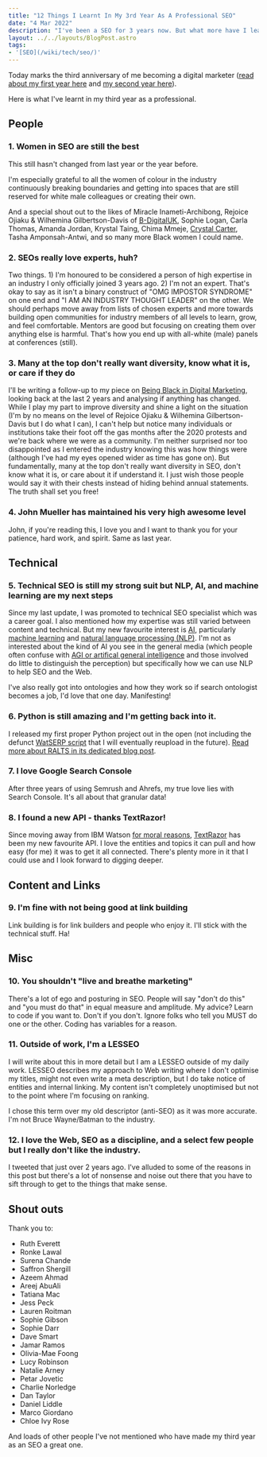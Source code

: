 ```yaml
---
title: "12 Things I Learnt In My 3rd Year As A Professional SEO"
date: "4 Mar 2022"
description: "I've been a SEO for 3 years now. But what more have I learnt? I wrote a list of 12 things I've picked up over that period."
layout: ../../layouts/BlogPost.astro
tags:
- '[SEO](/wiki/tech/seo/)'
---
```


Today marks the third anniversary of me becoming a digital marketer ([read about my first year here](/post/first-year-professional-seo/) and [my second year here](/post/second-year-professional-seo/)).

Here is what I've learnt in my third year as a professional.

## People

### 1. Women in SEO are still the best

This still hasn't changed from last year or the year before.

I'm especially grateful to all the women of colour in the industry continuously breaking boundaries and getting into spaces that are still reserved for white male colleagues or creating their own.

And a special shout out to the likes of Miracle Inameti-Archibong, Rejoice Ojiaku & Wilhemina Gilbertson-Davis of [B-DigitalUK](https://twitter.com/bdigital_uk), Sophie Logan, Carla Thomas, Amanda Jordan, Krystal Taing, Chima Mmeje, [Crystal Carter](https://www.crystalcarterseo.com/), Tasha Amponsah-Antwi, and so many more Black women I could name.

### 2. SEOs really love experts, huh?

Two things. 1) I'm honoured to be considered a person of high expertise in an industry I only officially joined 3 years ago. 2) I'm not an expert. That's okay to say as it isn't a binary construct of "OMG IMPOSTOR SYNDROME" on one end and "I AM AN INDUSTRY THOUGHT LEADER" on the other. We should perhaps move away from lists of chosen experts and more towards building open communities for industry members of all levels to learn, grow, and feel comfortable. Mentors are good but focusing on creating them over anything else is harmful. That's how you end up with all-white (male) panels at conferences (still).

### 3. Many at the top don't really want diversity, know what it is, or care if they do

I'll be writing a follow-up to my piece on [Being Black in Digital Marketing](https://www.adzooma.com/blog/being-black-in-digital-marketing/), looking back at the last 2 years and analysing if anything has changed. While I play my part to improve diversity and shine a light on the situation (I'm by no means on the level of Rejoice Ojiaku & Wilhemina Gilbertson-Davis but I do what I can), I can't help but notice many individuals or institutions take their foot off the gas months after the 2020 protests and we're back where we were as a community. I'm neither surprised nor too disappointed as I entered the industry knowing this was how things were (although I've had my eyes opened wider as time has gone on). But fundamentally, many at the top don't really want diversity in SEO, don't know what it is, or care about it if understand it. I just wish those people would say it with their chests instead of hiding behind annual statements. The truth shall set you free!

### 4. John Mueller has maintained his very high awesome level

John, if you're reading this, I love you and I want to thank you for your patience, hard work, and spirit. Same as last year.

## Technical

### 5. Technical SEO is still my strong suit but NLP, AI, and machine learning are my next steps

Since my last update, I was promoted to technical SEO specialist which was a career goal. I also mentioned how my expertise was still varied between content and technical. But my new favourite interest is [AI](https://logicface.co.uk/category/tech/ai/), particularly [machine learning](https://logicface.co.uk/tag/machine-learning/) and [natural language processing (NLP)](https://logicface.co.uk/tag/nlp/). I'm not as interested about the kind of AI you see in the general media (which people often confuse with [AGI or artifical general intelligence](https://en.wikipedia.org/wiki/Artificial_general_intelligence) and those involved do little to distinguish the perception) but specifically how we can use NLP to help SEO and the Web.

I've also really got into ontologies and how they work so if search ontologist becomes a job, I'd love that one day. Manifesting!

### 6. Python is still amazing and I'm getting back into it.

I released my first proper Python project out in the open (not including the defunct [WatSERP script](https://www.semrush.com/blog/python-content-briefs-seo/) that I will eventually reupload in the future). [Read more about RALTS in its dedicated blog post](https://lukealexdavis.co.uk/post/introducing-ralts/).

### 7. I love Google Search Console

After three years of using Semrush and Ahrefs, my true love lies with Search Console. It's all about that granular data!

### 8. I found a new API - thanks TextRazor!

Since moving away from IBM Watson [for moral reasons](https://en.wikipedia.org/wiki/History_of_IBM#1939%E2%80%931945:_World_War_II), [TextRazor](https://www.textrazor.com/) has been my new favourite API. I love the entities and topics it can pull and how easy (for me) it was to get it all connected. There's plenty more in it that I could use and I look forward to digging deeper.

## Content and Links

### 9. I'm fine with not being good at link building

Link building is for link builders and people who enjoy it. I'll stick with the technical stuff. Ha!

## Misc

### 10. You shouldn't "live and breathe marketing"

There's a lot of ego and posturing in SEO. People will say "don't do this" and "you must do that" in equal measure and amplitude. My advice? Learn to code if you want to. Don't if you don't. Ignore folks who tell you MUST do one or the other. Coding has variables for a reason.

### 11. Outside of work, I'm a LESSEO

I will write about this in more detail but I am a LESSEO outside of my daily work. LESSEO describes my approach to Web writing where I don't optimise my titles, might not even write a meta description, but I do take notice of entities and internal linking. My content isn't completely unoptimised but not to the point where I'm focusing on ranking.

I chose this term over my old descriptor (anti-SEO) as it was more accurate. I'm not Bruce Wayne/Batman to the industry.

### 12. I love the Web, SEO as a discipline, and a select few people but I really don't like the industry.

I tweeted that just over 2 years ago. I've alluded to some of the reasons in this post but there's a lot of nonsense and noise out there that you have to sift through to get to the things that make sense. 

## Shout outs

Thank you to:

- Ruth Everett
- Ronke Lawal
- Surena Chande
- Saffron Shergill
- Azeem Ahmad
- Areej AbuAli
- Tatiana Mac
- Jess Peck
- Lauren Roitman
- Sophie Gibson
- Sophie Darr
- Dave Smart
- Jamar Ramos
- Olivia-Mae Foong
- Lucy Robinson
- Natalie Arney
- Petar Jovetic
- Charlie Norledge
- Dan Taylor
- Daniel Liddle
- Marco Giordano
- Chloe Ivy Rose 

And loads of other people I've not mentioned who have made my third year as an SEO a great one.
